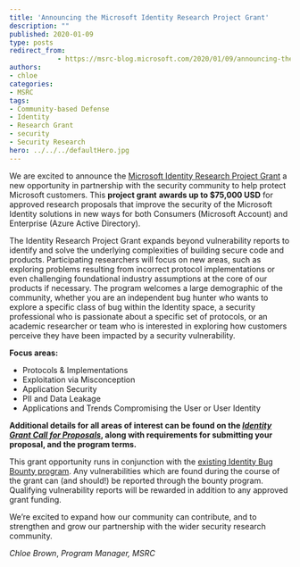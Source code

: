 ```yaml
---
title: 'Announcing the Microsoft Identity Research Project Grant'
description: ""
published: 2020-01-09
type: posts
redirect_from:
            - https://msrc-blog.microsoft.com/2020/01/09/announcing-the-microsoft-identity-research-project-grant/
authors:
- chloe
categories:
- MSRC
tags:
- Community-based Defense
- Identity
- Research Grant
- security
- Security Research
hero: ../../../defaultHero.jpg
---
```

<!-- wp:paragraph -->

We are excited to announce the [Microsoft Identity Research Project Grant](http://www.microsoft.com/en-us/msrc/grant-microsoft-identity) a new opportunity in partnership with the security community to help protect Microsoft customers. This **project grant** **awards up to \$75,000 USD** for approved research proposals that improve the security of the Microsoft Identity solutions in new ways for both Consumers (Microsoft Account) and Enterprise (Azure Active Directory).

<!-- /wp:paragraph -->

<!-- wp:paragraph -->

The Identity Research Project Grant expands beyond vulnerability reports to identify and solve the underlying complexities of building secure code and products. Participating researchers will focus on new areas, such as exploring problems resulting from incorrect protocol implementations or even challenging foundational industry assumptions at the core of our products if necessary. The program welcomes a large demographic of the community, whether you are an independent bug hunter who wants to explore a specific class of bug within the Identity space, a security professional who is passionate about a specific set of protocols, or an academic researcher or team who is interested in exploring how customers perceive they have been impacted by a security vulnerability.

<!-- /wp:paragraph -->

<!-- wp:group -->

<!-- wp:paragraph -->

**Focus areas:**

<!-- /wp:paragraph -->

<!-- /wp:group -->

<!-- wp:group -->

<!-- wp:list -->

- Protocols & Implementations
- Exploitation via Misconception
- Application Security
- PII and Data Leakage
- Applications and Trends Compromising the User or User Identity

<!-- /wp:list -->

<!-- /wp:group -->

<!-- wp:paragraph -->

**Additional details for all areas of interest can be found on the [_Identity Grant Call for Proposals_](http://www.microsoft.com/en-us/msrc/grant-microsoft-identity), along with requirements for submitting your proposal, and the program terms.**

<!-- /wp:paragraph -->

<!-- wp:paragraph -->

This grant opportunity runs in conjunction with the [existing Identity Bug Bounty program](https://www.microsoft.com/fr-fr/msrc/bounty-microsoft-identity?rtc=1). Any vulnerabilities which are found during the course of the grant can (and should!) be reported through the bounty program. Qualifying vulnerability reports will be rewarded in addition to any approved grant funding.

<!-- /wp:paragraph -->

<!-- wp:paragraph -->

We’re excited to expand how our community can contribute, and to strengthen and grow our partnership with the wider security research community.

<!-- /wp:paragraph -->

<!-- wp:paragraph -->

_Chloe Brown_, _Program Manager, MSRC_

<!-- /wp:paragraph -->
